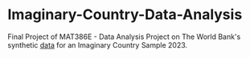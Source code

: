 # Imaginary-Country-Data-Analysis
Final Project of MAT386E - Data Analysis Project on The World Bank's synthetic [data](https://microdata.worldbank.org/index.php/catalog/5906/study-description) for an Imaginary Country Sample 2023. 
